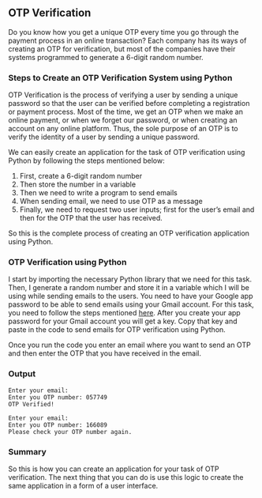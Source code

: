 ## OTP Verification

Do you know how you get a unique OTP every time you go through the payment process in an online transaction? Each company has its ways of creating an OTP for verification, but most of the companies have their systems programmed to generate a 6-digit random number.

### Steps to Create an OTP Verification System using Python

OTP Verification is the process of verifying a user by sending a unique password so that the user can be verified before completing a registration or payment process. Most of the time, we get an OTP when we make an online payment, or when we forget our password, or when creating an account on any online platform. Thus, the sole purpose of an OTP is to verify the identity of a user by sending a unique password.

We can easily create an application for the task of OTP verification using Python by following the steps mentioned below:
 1. First, create a 6-digit random number
 2. Then store the number in a variable
 3. Then we need to write a program to send emails
 4. When sending email, we need to use OTP as a message
 5. Finally, we need to request two user inputs; first for the user’s email and then for the OTP that the user has received.

So this is the complete process of creating an OTP verification application using Python.

### OTP Verification using Python

I start by importing the necessary Python library that we need for this task. Then, I generate a random number and store it in a variable which I will be using while sending emails to the users. You need to have your Google app password to be able to send emails using your Gmail account. For this task, you need to follow the steps mentioned [here](https://support.google.com/accounts/answer/185833?hl=en). After you create your app password for your Gmail account you will get a key. Copy that key and paste in the code to send emails for OTP verification using Python.

Once you run the code you enter an email where you want to send an OTP and then enter the OTP that you have received in the email.

### Output

```
Enter your email: 
Enter you OTP number: 057749
OTP Verified!
```

```
Enter your email: 
Enter you OTP number: 166089
Please check your OTP number again.
```

### Summary

So this is how you can create an application for your task of OTP verification. The next thing that you can do is use this logic to create the same application in a form of a user interface.